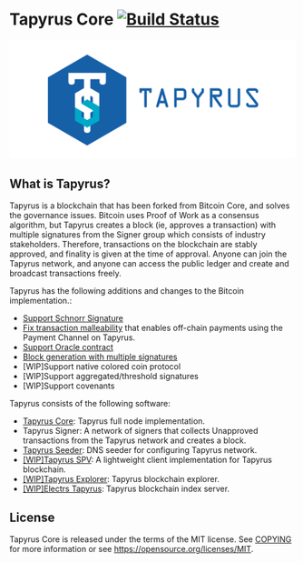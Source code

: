 Tapyrus Core [![Build Status](https://github.com/chaintope/tapyrus-core/workflows/CI%20on%20Push/badge.svg?branch=master)](https://github.com/chaintope/tapyrus-core/actions?query=workflow%3A%22CI+on+Push%22)
=====================================

![tapyrus](doc/images/tapyrus-logo.png)

What is Tapyrus?
----------------

Tapyrus is a blockchain that has been forked from Bitcoin Core, and solves the governance issues.
Bitcoin uses Proof of Work as a consensus algorithm, but Tapyrus creates a block (ie, approves a transaction)
with multiple signatures from the Signer group which consists of industry stakeholders.
Therefore, transactions on the blockchain are stably approved, and finality is given at the time of approval.
Anyone can join the Tapyrus network, and anyone can access the public ledger and create and broadcast transactions freely.

Tapyrus has the following additions and changes to the Bitcoin implementation.:

* [Support Schnorr Signature](https://github.com/chaintope/tapyrus-core/tree/master/doc/tapyrus/schnorr_signature.md)
* [Fix transaction malleability](https://github.com/chaintope/tapyrus-core/tree/master/doc/tapyrus/fix_transaction_malleability.md)
that enables off-chain payments using the Payment Channel on Tapyrus.
* [Support Oracle contract](https://github.com/chaintope/tapyrus-core/tree/master/doc/tapyrus/script.md)
* [Block generation with multiple signatures](https://github.com/chaintope/tapyrus-core/tree/master/doc/tapyrus/signedblocks.md)
* [WIP]Support native colored coin protocol
* [WIP]Support aggregated/threshold signatures
* [WIP]Support covenants

Tapyrus consists of the following software:

* [Tapyrus Core](https://github.com/chaintope/tapyrus-core): Tapyrus full node implementation.
* Tapyrus Signer: A network of signers that collects Unapproved transactions from the Tapyrus network and creates a block.
* [Tapyrus Seeder](https://github.com/chaintope/tapyrus-seeder): DNS seeder for configuring Tapyrus network.
* [[WIP]Tapyrus SPV](https://github.com/chaintope/tapyrus-spv): A lightweight client implementation for Tapyrus blockchain.
* [[WIP]Tapyrus Explorer](https://github.com/chaintope/tapyrus-explorer): Tapyrus blockchain explorer.
* [[WIP]Electrs Tapyrus](https://github.com/chaintope/electrs-tapyrus): Tapyrus blockchain index server.

License
-------

Tapyrus Core is released under the terms of the MIT license. See [COPYING](COPYING) for more
information or see https://opensource.org/licenses/MIT.

